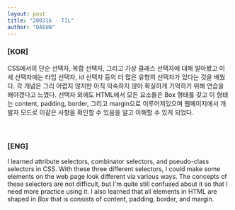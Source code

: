 ```yaml
---
layout: post
title: "200316 - TIL"
author: "DAEUN"
---
```


### [KOR]
CSS에서의 단순 선택자, 복합 선택자, 그리고 가상 클래스 선택자에 대해 알아봤고 이 세 선택자에는 타입 선택자, id 선택자 등의 더 많은 유형의 선택자가 있다는 것을 배웠다. 각 개념은 그리 어렵지 않지만 아직 익숙하지 않아 확실하게 기억하기 위해 연습을 해야겠다고 느꼈다. 선택자 외에도 HTML에서 모든 요소들은 Box 형태를 갖고 이 형태는 content, padding, border, 그리고 margin으로 이루어져있으며 웹페이지에서 개발자 모드로 이같은 사항을 확인할 수 있음을 알고 이해할 수 있게 되었다.
<br><br><br>
### [ENG]
I learned attribute selectors, combinator selectors, and pseudo-class selectors in CSS. With these three different selectors, I could make some elements on the web page look different via various ways. The concepts of these selectors are not difficult, but I'm quite still confused about it so that I need more practice using it. I also learned that all elements in HTML are shaped in _Box_ that is consists of content, padding, border, and margin.